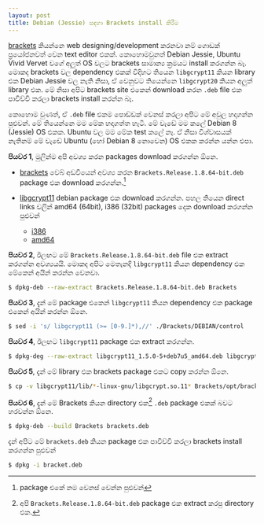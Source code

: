 ```yaml
---
layout: post
title: Debian (Jessie) සඳහා Brackets install කිරීම
---
```


[brackets][1] කියන්නෙ web designing/development කරනවා නම් ගොඩක් ප්‍රයෝජනවත් වෙන text editor එකක්. කොහොමවුනත් Debian Jessie, Ubuntu Vivid Vervet වගේ අලුත් OS  වලට brackets සාමාන්‍ය ක්‍රමයට install කරගන්න බෑ. මොකද brackets වල dependency එකක් විදිහට තියෙන `libgcrypt11` කියන library එක Debian Jessie වල නැති නිසා, ඒ වෙනුවට තියෙන්නෙ `libgcrypt20` කියන අලුත් library එක. මේ නිසා අපිට brackets site එකෙන් download කරන `.deb` file එක පාවිච්චි කරලා brackets install කරන්න බෑ.

කොහොම වුණත්, ඒ `.deb` file එකම පොඩ්ඩක් වෙනස් කරලා අපිට මේ අවුල හදාගන්න පුළුවන්. මේ තියෙන්නෙ මම මේක හදාගත්ත හැටි. මේ වැඩේ මම කලේ Debian 8 (Jessie) OS එකක. Ubuntu වල මම මේක test කලේ නෑ. ඒ නිසා විශ්වාසයක් නැතිනම් මේ වැඩේ Ubuntu (හෝ Debian 8 නොවෙන) OS එකක කරන්න යන්න එපා.

**පියවර 1**, මුලින්ම අපි අවශ්‍ය කරන packages download කරගන්න ඕනෙ.

* [brackets][1] වෙබ් අඩවියෙන් අවශ්‍ය කරන `Brackets.Release.1.8.64-bit.deb` package එක download කරගන්න.[^1]

* [libgcrypt11][2] debian package එක download කරගන්න. පහල තියෙන direct links වලින් amd64 (64bit), i386 (32bit) packages දෙක download කරගන්න පුළුවන්  

    * [i386][3]
    * [amd64][4]

**පියවර 2**, ඊලඟට මේ `Brackets.Release.1.8.64-bit.deb` file එක extract කරගන්න අවශ්‍යයයි. මොකද අපිට මෙතැනදි `libgcrypt11` කියන dependency එක මේකෙන් අයින් කරන්න වෙනවා.

```bash
$ dpkg-deb --raw-extract Brackets.Release.1.8.64-bit.deb Brackets
```

**පියවර 3**, දැන් මේ package එකෙන් `libgcrypt11` කියන dependency එක package එකෙන් අයින් කරන්න ඕනෙ.

```bash
$ sed -i 's/ libgcrypt11 (>= [0-9.]*),//' ./Brackets/DEBIAN/control
```

**පියවර 4**, ඊලඟට `libgcrypt11` package එක extract කරගන්න.

```bash
$ dpkg-deg --raw-extract libgcrypt11_1.5.0-5+deb7u5_amd64.deb libgcrypt11
```

**පියවර 5**, දැන් මේ library එක brackets package එකට copy කරන්න ඕනෙ.

```bash
$ cp -v libgcrypt11/lib/*-linux-gnu/libgcrypt.so.11* Brackets/opt/brackets/
```

**පියවර 6**, දැන් මේ Brackets කියන directory එක[^2] `.deb` package එකක් බවට හරවන්න ඕනෙ.

```bash
$ dpkg-deb --build Brackets brackets.deb
```

දැන් අපිට මේ `brackets.deb` කියන package එක පාවිච්චි කරලා brackets install කරගන්න පුළුවන්

```bash
$ dpkg -i bracket.deb
```


[^1]: package එකේ නම වෙනස් වෙන්න පුළුවන්
[^2]: අපි `Brackets.Release.1.8.64-bit.deb` package එක extract කරපු directory එක.


[1]: http://brackets.io/  
[2]: https://packages.debian.org/wheezy/libgcrypt11
[3]: http://security.debian.org/debian-security/pool/updates/main/libg/libgcrypt11/libgcrypt11_1.5.0-5+deb7u5_i386.deb
[4]: http://security.debian.org/debian-security/pool/updates/main/libg/libgcrypt11/libgcrypt11_1.5.0-5+deb7u5_amd64.deb
